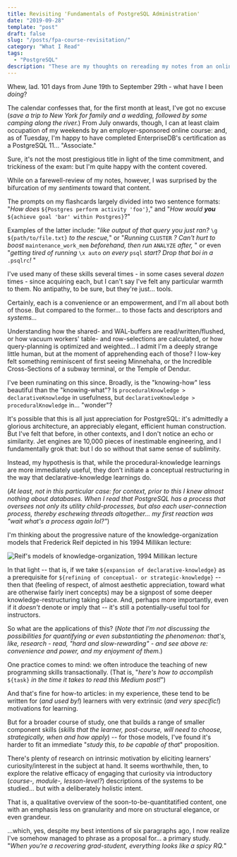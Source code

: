 ```yaml
---
title: Revisiting 'Fundamentals of PostgreSQL Administration'
date: "2019-09-28"
template: "post"
draft: false
slug: "/posts/fpa-course-revisitation/"
category: "What I Read"
tags:
  - "PostgreSQL"
description: "These are my thoughts on rereading my notes from an online \"Intro to PostgreSQL Admin\" course I took in the summer and fall of 2019."
---
```


Whew, lad. 101 days from June 19th to September 29th - what have I been _doing_?

The calendar confesses that, for the first month at least, I've got no excuse (_save a trip to New York for family and a wedding, followed by some camping along the river._) From July onwards, though, I can at least claim occupation of my weekends by an employer-sponsored online course: and, as of Tuesday, I'm happy to have completed EnterpriseDB's certification as a PostgreSQL 11... "Associate." 

Sure, it's not the most prestigious title in light of the time commitment, and trickiness of the exam: but I'm quite happy with the content covered.

While on a farewell-review of my notes, however, I was surprised by the bifurcation of my _sentiments_ toward that content.

The prompts on my flashcards largely divided into two sentence formats: "_How does_ `${Postgres perform activity 'foo'}`," and "_How would **you**_ `${achieve goal 'bar' within Postgres}`?"

Examples of the latter include: "_like output of that query you just ran?_ `\g ${path/to/file.txt}` _to the rescue,_" or "_Running_ `CLUSTER` _? Can't hurt to boost_ `maintenance_work_mem` _beforehand, then run_ `ANALYZE` _after,_ " or even "_getting tired of running_ `\x auto` _on every_ `psql` _start? Drop that boi in a_ `.psqlrc`_!_ "

I've used many of these skills several times - in some cases several _dozen_ times - since acquiring each, but I can't say I've felt any particular warmth to them. No antipathy, to be sure, but they're just... tools.

Certainly, each is a convenience or an empowerment, and I'm all about both of those. But compared to the former... to those facts and descriptors and _systems..._

Understanding how the shared- and WAL-buffers are read/written/flushed, or how vacuum workers' table- and row-selections are calculated, or how query-planning is optimized and weighted... I admit I'm a deeply strange little human, but at the moment of apprehending each of those? I low-key felt something reminiscent of first seeing Minnehaha, or the Incredible Cross-Sections of a subway terminal, or the Temple of Dendur.

I've been ruminating on this since. Broadly, is the "knowing-how" less beautiful than the "knowing-what"? Is `proceduralKnowledge > declarativeKnowledge` in usefulness, but `declarativeKnowledge > proceduralKnowledge` in... "wonder"?

It's possible that this is all just appreciation for PostgreSQL: it's admittedly a glorious architecture, an appreciably elegant, efficient human construction. But I've felt that before, in other contexts, and I don't notice an echo or similarity. Jet engines are 10,000 pieces of inestimable engineering, and I fundamentally grok that: but I do so without that same sense of sublimity. 

Instead, my hypothesis is that, while the procedural-knowledge learnings are more immediately useful, they don't initiate a conceptual restructuring in the way that declarative-knowledge learnings do. 

(_At least, not in this particular case: for context, prior to this I knew almost nothing about databases. When I read that PostgreSQL has a process that oversees not only its utility child-processes, but also each user-connection process, thereby eschewing threads altogether... my first reaction was "wait what's a process again lol?"_)

I'm thinking about the progressive nature of the knowledge-organization models that Frederick Reif depicted in his 1994 Millikan lecture: 

![Reif's models of knowledge-organization, 1994 Millikan lecture](/media/reif_millikan_1994.png)

In that light -- that is, if we take `${expansion of declarative-knowledge}` as a prerequisite for `${refining of conceptual- or strategic-knowledge}` -- then that (feeling of respect, of almost aesthetic appreciation, toward what are otherwise fairly inert concepts) may be a signpost of some deeper knowledge-restructuring taking place. And, perhaps more importantly, even if it _doesn't_ denote or imply that -- it's still a potentially-useful tool for instructors.   

So what are the applications of this? (_Note that I'm not discussing the possibilities for quantifying or even substantiating the phenomenon: that's, like, research - read, "hard and slow-rewarding" - and see above re: convenience and power, and my enjoyment of them._)

One practice comes to mind: we often introduce the teaching of new programming skills transactionally. (That is, "_here's how to accomplish_ `${task}` _in the time it takes to read this Medium post!_") 

And that's fine for how-to articles: in my experience, these tend to be written for (_and used by!_) learners with very extrinsic (_and very specific!_) motivations for learning.

But for a broader course of study, one that builds a range of smaller component skills (_skills that the learner, post-course, will need to choose, strategically, when and how apply_) -- for those models, I've found it's harder to fit an immediate "_study this, to be capable of that_" proposition.

There's plenty of research on intrinsic motivation by eliciting learners' curiosity/interest in the subject at hand. It seems worthwhile, then, to explore the relative efficacy of engaging that curiosity via introductory (_course-, module-, lesson-level?_) descriptions of the systems to be studied... but with a deliberately holistic intent.  

That is, a qualitative overview of the soon-to-be-quantitatified content, one with an emphasis less on granularity and more on structural elegance, or even grandeur.

...which, yes, despite my best intentions of six paragraphs ago, I now realize I've somehow managed to phrase as a proposal for... a primary study. "_When you're a recovering grad-student, everything looks like a spicy RQ._"
